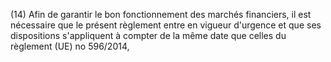 (14) Afin de garantir le bon fonctionnement des marchés financiers, il est nécessaire que le présent règlement entre en vigueur d'urgence et que ses dispositions s'appliquent à compter de la même date que celles du règlement (UE) no 596/2014,